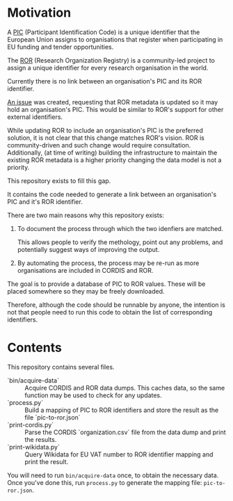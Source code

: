 # Motivation

A
[PIC](https://ec.europa.eu/info/funding-tenders/opportunities/portal/screen/how-to-participate/participant-register)
(Participant Identification Code) is a unique identifier that the
European Union assigns to organisations that register when
participating in EU funding and tender opportunities.

The [ROR](https://ror.org/) (Research Organization Registry) is a
community-led project to assign a unique identifier for every research
organisation in the world.

Currently there is no link between an organisation's PIC and its ROR
identifier.

[An issue](https://github.com/ror-community/ror-api/issues/189) was
created, requesting that ROR metadata is updated so it may hold an
organisation's PIC.  This would be similar to ROR's support for other
external identifiers.

While updating ROR to include an organisation's PIC is the preferred
solution, it is not clear that this change matches ROR's vision.  ROR
is community-driven and such change would require consultation.
Additionally, (at time of writing) building the infrastructure to
maintain the existing ROR metadata is a higher priority changing the
data model is not a priority.

This repository exists to fill this gap.

It contains the code needed to generate a link between an
organisation's PIC and it's ROR identifier.

There are two main reasons why this repository exists:


  1. To document the process through which the two idenfiers are
     matched.

     This allows people to verify the methology, point out any
     problems, and potentially suggest ways of improving the output.


  2. By automating the process, the process may be re-run as more
     organisations are included in CORDIS and ROR.


The goal is to provide a database of PIC to ROR values.  These will be
placed somewhere so they may be freely downloaded.

Therefore, although the code should be runnable by anyone, the
intention is not that people need to run this code to obtain the list
of corresponding identifiers.


# Contents

This repository contains several files.

<dl>
<dt>`bin/acquire-data`</dt>

<dd>Acquire CORDIS and ROR data dumps.  This caches data, so the same
function may be used to check for any updates.</dd>

<dt>`process.py`</dt>

<dd>Build a mapping of PIC to ROR identifiers and store the result as
the file `pic-to-ror.json`</dd>

<dt>`print-cordis.py`</dt>

<dd>Parse the CORDIS `organization.csv` file from the data dump and
print the results.</dd>

<dt>`print-wikidata.py`</dt>

<dd>Query Wikidata for EU VAT number to ROR identifier mapping and
print the result.</dd>
</dl>

You will need to run `bin/acquire-data` once, to obtain the necessary
data.  Once you've done this, run `process.py` to generate the mapping
file: `pic-to-ror.json`.